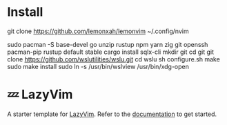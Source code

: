 # Install
  git clone https://github.com/lemonxah/lemonvim ~/.config/nvim

  sudo pacman -S base-devel go unzip rustup npm yarn zig git openssh pacman-pip
  rustup default stable
  cargo install sqlx-cli
  mkdir git
  cd git
  git clone https://github.com/wslutilities/wslu.git
  cd wslu
  sh configure.sh
  make
  sudo make install
  sudo ln -s /usr/bin/wslview /usr/bin/xdg-open
  

# 💤 LazyVim

A starter template for [LazyVim](https://github.com/LazyVim/LazyVim).
Refer to the [documentation](https://lazyvim.github.io/installation) to get started.
